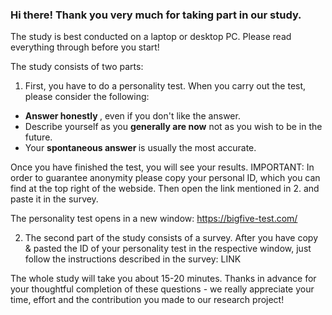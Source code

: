 <h3>Hi there! Thank you very much for taking part in our study. </h3>

The study is best conducted on a laptop or desktop PC. Please read everything through before you start!

The study consists of two parts:

1. First, you have to do a personality test. When you carry out the test, please consider the following:

  - <b> Answer honestly </b>, even if you don't like the answer.
  - Describe yourself as you <b>generally are now</b> not as you wish to be in the future.
  - Your <b>spontaneous answer </b> is usually the most accurate. 
  
Once you have finished the test, you will see your results. IMPORTANT: In order to guarantee anonymity please copy your       personal ID, which you can find at the top right of the webside. Then open the link mentioned in 2. and paste it in the       survey. 

The personality test opens in a new window: https://bigfive-test.com/
  
2. The second part of the study consists of a survey. After you have copy & pasted the ID of your personality test in the respective window, just follow the instructions described in the survey: LINK

The whole study will take you about 15-20 minutes. Thanks in advance for your thoughtful completion of these questions - we really appreciate your time, effort and the contribution you made to our research project!
